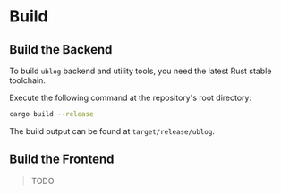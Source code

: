 # Build

## Build the Backend

To build `ublog` backend and utility tools, you need the latest Rust stable toolchain.

Execute the following command at the repository's root directory:

```bash
cargo build --release
```

The build output can be found at `target/release/ublog`.

## Build the Frontend

> TODO
